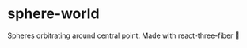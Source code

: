 # sphere-world
Spheres orbitrating around central point. Made with react-three-fiber :crystal_ball:
